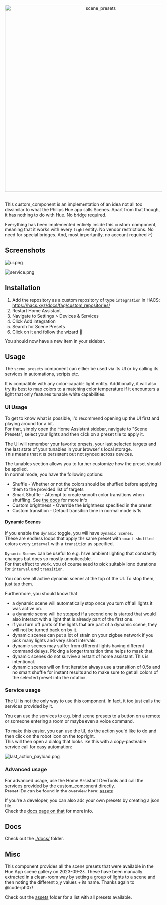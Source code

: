 <div align="center">
    <img src="assets/logo/github_banner.svg" width="600" alt="scene_presets">
</div>
<br/>

This custom_component is an implementation of an idea not all too dissimilar to what the Philips Hue app calls Scenes.
Apart from that though, it has nothing to do with Hue. No bridge required.

Everything has been implemented entirely inside this custom_component, meaning that it works with every `light` entity.
No vendor restrictions. No need for special bridges.
And, most importantly, no account required :-)

## Screenshots

![ui.png](./img/ui.png)

![service.png](./img/service.png)


## Installation

1. Add the repository as a custom repository of type `integration` in HACS: https://hacs.xyz/docs/faq/custom_repositories/
2. Restart Home Assistant
3. Navigate to Settings > Devices & Services
4. Click Add integration
5. Search for Scene Presets
6. Click on it and follow the wizard 🧙

You should now have a new item in your sidebar.

## Usage

The `scene_presets` component can either be used via its UI or by calling its services in automations, scripts etc.

It is compatible with any color-capable light entity. Additionally, it will also try its best to map colors to a matching
color temperature if it encounters a light that only features tunable white capabilities.


### UI Usage

To get to know what is possible, I'd recommend opening up the UI first and playing around for a bit.<br/>
For that, simply open the Home Assistant sidebar, navigate to "Scene Presets", select your lights and then click on a preset tile to apply it.

The UI will remember your favorite presets, your last selected targets and the last state of your tunables in your browser's local storage.<br/>
This means that it is persistent but not synced across devices.

The tunables section allows you to further customize how the preset should be applied.<br/>
In normal mode, you have the following options:
- Shuffle - Whether or not the colors should be shuffled before applying them to the provided list of targets
- Smart Shuffle - Attempt to create smooth color transitions when shuffling. See [the docs](./docs/Smart%20Shuffle.md) for more info
- Custom brightness - Override the brightness specified in the preset
- Custom transition - Default transition time in normal mode is 1s

#### Dynamic Scenes

If you enable the `dynamic` toggle, you will have `Dynamic Scenes`.<br/>
These are endless loops that apply the same preset with `smart shuffled` colors every `interval` with a `transition` as specified.

`Dynamic Scenes` can be useful to e.g. have ambient lighting that constantly changes but does so mostly unnoticeable.<br/>
For that effect to work, you of course need to pick suitably long durations for `interval` and `transition`.

You can see all active dynamic scenes at the top of the UI. To stop them, just tap them.

Furthermore, you should know that<br/>
- a dynamic scene will automatically stop once you turn off all lights it was active on.
- a dynamic scene will be stopped if a second one is started that would also interact with a light that is already part of the first one.
- if you turn off parts of the lights that are part of a dynamic scene, they will not be turned back on by it.
- dynamic scenes can put a lot of strain on your zigbee network if you pick many lights and very short intervals.
- dynamic scenes may suffer from different lights having different command delays. Picking a longer transition time helps to mask that.
- dynamic scenes do not survive a restart of home assistant. This is intentional.
- dynamic scenes will on first iteration always use a transition of 0.5s and no smart shuffle for instant results and to make sure to get all colors of the selected preset into the rotation.

### Service usage

The UI is not the only way to use this component. In fact, it too just calls the services provided by it.

You can use the services to e.g. bind scene presets to a button on a remote or someone entering a room or maybe even a voice command.

To make this easier, you can use the UI, do the action you'd like to do and then click on the robot icon on the top right.<br/>
This will then open a dialog that looks like this with a copy-pasteable service call for easy automation:

![last_action_payload.png](./img/last_action_payload.png)

### Advanced usage

For advanced usage, use the Home Assistant DevTools and call the services provided by the custom_component directly.<br/>
Preset IDs can be found in the overview here: [assets](./custom_components/scene_presets/assets/Readme.md)

If you're a developer, you can also add your own presets by creating a json file.<br/>
Check the [docs page on that](./docs/Custom%20Presets.md) for more info.


## Docs

Check out the [./docs/](./docs) folder.

## Misc

This component provides all the scene presets that were available in the Hue App scene gallery on 2023-09-28.
These have been manually extracted in a clean-room way by setting a group of lights to a scene and then noting the different x,y values + its name.
Thanks again to @coderph0x!

Check out the [assets](./custom_components/scene_presets/assets/Readme.md) folder for a list with all presets available.